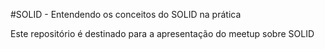 #SOLID - Entendendo os conceitos do SOLID na prática

Este repositório é destinado para a apresentação do meetup sobre SOLID
